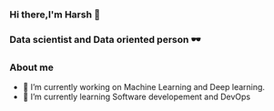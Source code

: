 ### Hi there,I'm Harsh 👋

### Data scientist and Data oriented person 🕶

### About me
- 🔭 I’m currently working on Machine Learning and Deep learning.
- 🌱 I’m currently learning Software developement and DevOps

<!--
**khandelwal-harsh/khandelwal-harsh** is a ✨ _special_ ✨ repository because its `README.md` (this file) appears on your GitHub profile.

Here are some ideas to get you started:



- 👯 I’m looking to collaborate on ...
- 🤔 I’m looking for help with ...
- 💬 Ask me about ...
- 📫 How to reach me: ...
- 😄 Pronouns: ...
- ⚡ Fun fact: ...
-->

